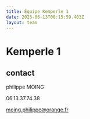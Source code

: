 ```yaml
---
title: Équipe Kemperle 1
date: 2025-06-13T08:15:59.403Z
layout: team
---
```


# Kemperle 1



## contact 

philippe MOING

06.13.37.74.38 

moing.philippe@orange.fr

